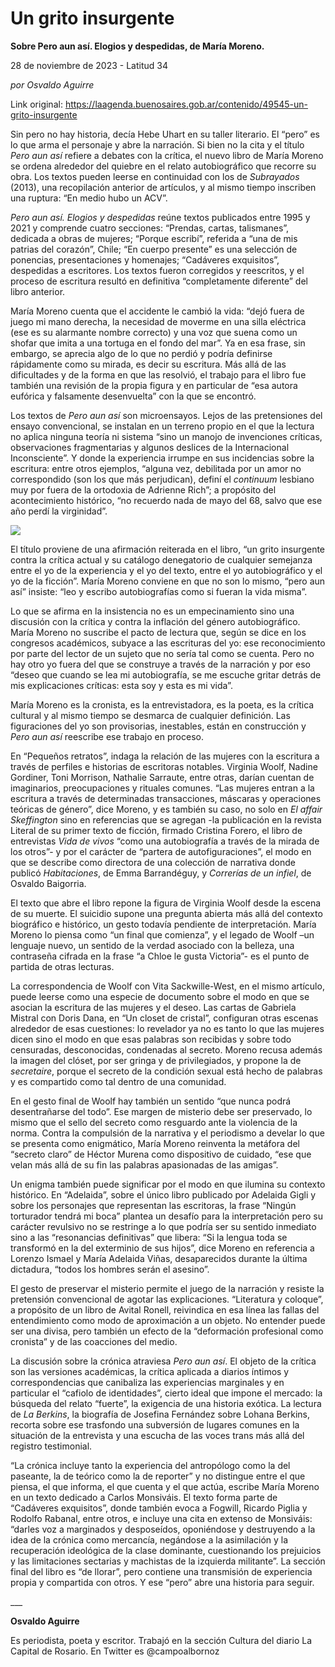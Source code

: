 # Un grito insurgente

**Sobre Pero aun así. Elogios y despedidas, de María Moreno.**

28 de noviembre de 2023 - Latitud 34

_por Osvaldo Aguirre_

Link original: https://laagenda.buenosaires.gob.ar/contenido/49545-un-grito-insurgente



Sin pero no hay historia, decía Hebe Uhart en su taller literario. El “pero” es lo que arma el personaje y abre la narración. Si bien no la cita y el título *Pero aun así* refiere a debates con la crítica, el nuevo libro de María Moreno se ordena alrededor del quiebre en el relato autobiográfico que recorre su obra. Los textos pueden leerse en continuidad con los de *Subrayados* (2013), una recopilación anterior de artículos, y al mismo tiempo inscriben una ruptura: “En medio hubo un ACV”.




*Pero aun así. Elogios y despedidas* reúne textos publicados entre 1995 y 2021 y comprende cuatro secciones: “Prendas, cartas, talismanes”, dedicada a obras de mujeres; “Porque escribí”, referida a “una de mis patrias del corazón”, Chile; “En cuerpo presente” es una selección de ponencias, presentaciones y homenajes; “Cadáveres exquisitos”, despedidas a escritores. Los textos fueron corregidos y reescritos, y el proceso de escritura resultó en definitiva “completamente diferente” del libro anterior.




María Moreno cuenta que el accidente le cambió la vida: “dejó fuera de juego mi mano derecha, la necesidad de moverme en una silla eléctrica (ese es su alarmante nombre correcto) y una voz que suena como un shofar que imita a una tortuga en el fondo del mar”. Ya en esa frase, sin embargo, se aprecia algo de lo que no perdió y podría definirse rápidamente como su mirada, es decir su escritura. Más allá de las dificultades y de la forma en que las resolvió, el trabajo para el libro fue también una revisión de la propia figura y en particular de “esa autora eufórica y falsamente desenvuelta” con la que se encontró.




Los textos de *Pero aun así* son microensayos. Lejos de las pretensiones del ensayo convencional, se instalan en un terreno propio en el que la lectura no aplica ninguna teoría ni sistema “sino un manojo de invenciones críticas, observaciones fragmentarias y algunos deslices de la Internacional Inconsciente”. Y donde la experiencia irrumpe en sus incidencias sobre la escritura: entre otros ejemplos, “alguna vez, debilitada por un amor no correspondido (son los que más perjudican), definí el *continuum* lesbiano muy por fuera de la ortodoxia de Adrienne Rich”; a propósito del acontecimiento histórico, “no recuerdo nada de mayo del 68, salvo que ese año perdí la virginidad”.




![](https://cdn.feater.me/files/images/2998519/c06ac162-b232-458a-bc7c-5841c6d0bea8.jpg)




El título proviene de una afirmación reiterada en el libro, “un grito insurgente contra la crítica actual y su catálogo denegatorio de cualquier semejanza entre el yo de la experiencia y el yo del texto, entre el yo autobiográfico y el yo de la ficción”. María Moreno conviene en que no son lo mismo, “pero aun así” insiste: “leo y escribo autobiografías como si fueran la vida misma”.




Lo que se afirma en la insistencia no es un empecinamiento sino una discusión con la crítica y contra la inflación del género autobiográfico. María Moreno no suscribe el pacto de lectura que, según se dice en los congresos académicos, subyace a las escrituras del yo: ese reconocimiento por parte del lector de un sujeto que no sería tal como se cuenta. Pero no hay otro yo fuera del que se construye a través de la narración y por eso “deseo que cuando se lea mi autobiografía, se me escuche gritar detrás de mis explicaciones críticas: esta soy y esta es mi vida”.




María Moreno es la cronista, es la entrevistadora, es la poeta, es la crítica cultural y al mismo tiempo se desmarca de cualquier definición. Las figuraciones del yo son provisorias, inestables, están en construcción y *Pero aun así* reescribe ese trabajo en proceso.




En “Pequeños retratos”, indaga la relación de las mujeres con la escritura a través de perfiles e historias de escritoras notables. Virginia Woolf, Nadine Gordiner, Toni Morrison, Nathalie Sarraute, entre otras, darían cuentan de imaginarios, preocupaciones y rituales comunes. “Las mujeres entran a la escritura a través de determinadas transacciones, máscaras y operaciones teóricas de género”, dice Moreno, y es también su caso, no solo en *El affair Skeffington* sino en referencias que se agregan -la publicación en la revista Literal de su primer texto de ficción, firmado Cristina Forero, el libro de entrevistas *Vida de vivos* “como una autobiografía a través de la mirada de los otros”- y por el carácter de “partera de autofiguraciones”, el modo en que se describe como directora de una colección de narrativa donde publicó *Habitaciones*, de Emma Barrandéguy, y *Correrías de un infiel*, de Osvaldo Baigorria.




El texto que abre el libro repone la figura de Virginia Woolf desde la escena de su muerte. El suicidio supone una pregunta abierta más allá del contexto biográfico e histórico, un gesto todavía pendiente de interpretación. María Moreno lo piensa como “un final que comienza”, y el legado de Woolf –un lenguaje nuevo, un sentido de la verdad asociado con la belleza, una contraseña cifrada en la frase “a Chloe le gusta Victoria”- es el punto de partida de otras lecturas.




La correspondencia de Woolf con Vita Sackwille-West, en el mismo artículo, puede leerse como una especie de documento sobre el modo en que se asocian la escritura de las mujeres y el deseo. Las cartas de Gabriela Mistral con Doris Dana, en “Un closet de cristal”, configuran otras escenas alrededor de esas cuestiones: lo revelador ya no es tanto lo que las mujeres dicen sino el modo en que esas palabras son recibidas y sobre todo censuradas, desconocidas, condenadas al secreto. Moreno recusa además la imagen del clóset, por ser gringa y de privilegiados, y propone la de *secretaire*, porque el secreto de la condición sexual está hecho de palabras y es compartido como tal dentro de una comunidad.




En el gesto final de Woolf hay también un sentido “que nunca podrá desentrañarse del todo”. Ese margen de misterio debe ser preservado, lo mismo que el sello del secreto como resguardo ante la violencia de la norma. Contra la compulsión de la narrativa y el periodismo a develar lo que se presenta como enigmático, María Moreno reinventa la metáfora del “secreto claro” de Héctor Murena como dispositivo de cuidado, “ese que velan más allá de su fin las palabras apasionadas de las amigas”.




Un enigma también puede significar por el modo en que ilumina su contexto histórico. En “Adelaida”, sobre el único libro publicado por Adelaida Gigli y sobre los personajes que representan las escritoras, la frase “Ningún torturador tendrá mi boca” plantea un desafío para la interpretación pero su carácter revulsivo no se restringe a lo que podría ser su sentido inmediato sino a las “resonancias definitivas” que libera: “Si la lengua toda se transformó en la del exterminio de sus hijos”, dice Moreno en referencia a Lorenzo Ismael y María Adelaida Viñas, desaparecidos durante la última dictadura, “todos los hombres serán el asesino”.




El gesto de preservar el misterio permite el juego de la narración y resiste la pretensión convencional de agotar las explicaciones. “Literatura y coloque”, a propósito de un libro de Avital Ronell, reivindica en esa línea las fallas del entendimiento como modo de aproximación a un objeto. No entender puede ser una divisa, pero también un efecto de la “deformación profesional como cronista” y de las coacciones del medio.




La discusión sobre la crónica atraviesa *Pero aun así*. El objeto de la crítica son las versiones académicas, la crítica aplicada a diarios íntimos y correspondencias que canibaliza las experiencias marginales y en particular el “cafiolo de identidades”, cierto ideal que impone el mercado: la búsqueda del relato “fuerte”, la exigencia de una historia exótica. La lectura de *La Berkins*, la biografía de Josefina Fernández sobre Lohana Berkins, recorta sobre ese trasfondo una subversión de lugares comunes en la situación de la entrevista y una escucha de las voces trans más allá del registro testimonial.




“La crónica incluye tanto la experiencia del antropólogo como la del paseante, la de teórico como la de reporter” y no distingue entre el que piensa, el que informa, el que cuenta y el que actúa, escribe María Moreno en un texto dedicado a Carlos Monsiváis. El texto forma parte de “Cadáveres exquisitos”, donde también evoca a Fogwill, Ricardo Piglia y Rodolfo Rabanal, entre otros, e incluye una cita en extenso de Monsiváis: “darles voz a marginados y desposeídos, oponiéndose y destruyendo a la idea de la crónica como mercancía, negándose a la asimilación y la recuperación ideológica de la clase dominante, cuestionando los prejuicios y las limitaciones sectarias y machistas de la izquierda militante”. La sección final del libro es “de llorar”, pero contiene una transmisión de experiencia propia y compartida con otros. Y ese “pero” abre una historia para seguir.




\_\_\_




**Osvaldo Aguirre**




Es periodista, poeta y escritor. Trabajó en la sección Cultura del diario La Capital de Rosario. En Twitter es @campoalbornoz




